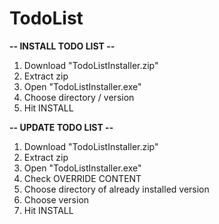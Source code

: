 # TodoList

**-- INSTALL TODO LIST --**

1. Download "TodoListInstaller.zip"
2. Extract zip
3. Open "TodoListInstaller.exe"
4. Choose directory / version
5. Hit INSTALL

**-- UPDATE TODO LIST --**

1. Download "TodoListInstaller.zip"
2. Extract zip
3. Open "TodoListInstaller.exe"
4. Check OVERRIDE CONTENT
5. Choose directory of already installed version
6. Choose version
7. Hit INSTALL
